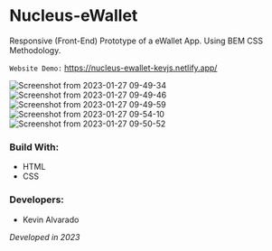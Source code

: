 # Nucleus-eWallet
Responsive (Front-End) Prototype of a eWallet App. Using BEM CSS Methodology.

`Website Demo:` https://nucleus-ewallet-kevjs.netlify.app/

![Screenshot from 2023-01-27 09-49-34](https://user-images.githubusercontent.com/103754829/215129662-e641129d-ee87-456c-8c72-d56075b34af8.png)
![Screenshot from 2023-01-27 09-49-46](https://user-images.githubusercontent.com/103754829/215129668-8ea951ba-5aed-4ede-9fe8-9511ec87d32a.png)
![Screenshot from 2023-01-27 09-49-59](https://user-images.githubusercontent.com/103754829/215129670-32d7a3ff-eda1-4813-9970-0ad37118ffd0.png)
![Screenshot from 2023-01-27 09-54-10](https://user-images.githubusercontent.com/103754829/215130032-301e7412-65ab-4b82-80cd-cdd6552c36ef.png)
![Screenshot from 2023-01-27 09-50-52](https://user-images.githubusercontent.com/103754829/215129679-aa0fc034-3b0b-4a39-82bf-26d08593caa7.png)

### Build With:
* HTML
* CSS

### Developers:
* Kevin Alvarado

_Developed in 2023_
